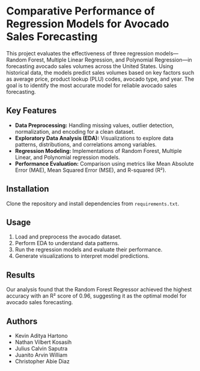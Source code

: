 # Comparative Performance of Regression Models for Avocado Sales Forecasting

This project evaluates the effectiveness of three regression models—Random Forest, Multiple Linear Regression, and Polynomial Regression—in forecasting avocado sales volumes across the United States. Using historical data, the models predict sales volumes based on key factors such as average price, product lookup (PLU) codes, avocado type, and year. The goal is to identify the most accurate model for reliable avocado sales forecasting.

## Key Features
- **Data Preprocessing:** Handling missing values, outlier detection, normalization, and encoding for a clean dataset.
- **Exploratory Data Analysis (EDA):** Visualizations to explore data patterns, distributions, and correlations among variables.
- **Regression Modeling:** Implementations of Random Forest, Multiple Linear, and Polynomial regression models.
- **Performance Evaluation:** Comparison using metrics like Mean Absolute Error (MAE), Mean Squared Error (MSE), and R-squared (R²).

## Installation
Clone the repository and install dependencies from `requirements.txt`.

## Usage
1. Load and preprocess the avocado dataset.
2. Perform EDA to understand data patterns.
3. Run the regression models and evaluate their performance.
4. Generate visualizations to interpret model predictions.

## Results
Our analysis found that the Random Forest Regressor achieved the highest accuracy with an R² score of 0.96, suggesting it as the optimal model for avocado sales forecasting.

## Authors
- Kevin Aditya Hartono
- Nathan Vilbert Kosasih
- Julius Calvin Saputra
- Juanito Arvin William
- Christopher Abie Diaz
